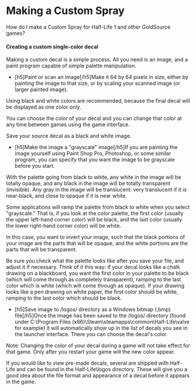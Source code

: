 # Making a Custom Spray

How do I make a Custom Spray for Half-Life 1 and other GoldSource games?  
  
#### Creating a custom single-color decal
Making a custom decal is a simple process. All you need is an image, and a paint program capable of simple palette manipulation.  
  

*  [h5]Paint or scan an image[/h5]Make it 64 by 64 pixels in size, either by painting the image to that size, or by scaling your scanned image (or larger painted image).  
  
Using black and white colors are recommended, because the final decal will be displayed as one color only.  
  
You can choose the color of your decal and you can change that color at any time between games using the game interface.  
  
Save your source decal as a black and white image.
*  [h5]Make the image a "grayscale" image[/h5]If you are painting the image yourself using Paint Shop Pro, Photoshop, or some similar program, you can specify that you want the image to be grayscale before you start.  
  
With the palette going from black to white, any white in the image will be totally opaque, and any black in the image will be totally transparent (invisible). Any gray in the image will be translucent: very translucent if it is near-black, and close to opaque if it is near white.  
  
Some applications will ramp the palette from black to white when you select "grayscale." That is, if you look at the color palette, the first color (usually the upper left-hand corner color) will be black, and the last color (usually the lower right-hand corner color) will be white.  
  
In this case, you want to invert your image, such that the black portions of your image are the parts that will be opaque, and the white portions are the parts that will be transparent.  
  
Be sure you check what the palette looks like after you save your file, and adjust it if necessary. Think of it this way: if your decal looks like a chalk drawing on a blackboard, you want the first color in your palette to be black (which will come through as completely transparent), ramping to the last color which is white (which will come through as opaque). If your drawing looks like a pen drawing on white paper, the first color should be white, ramping to the last color which should be black.
*  [h5]Save image to /logos/ directory as a Windows bitmap (.bmp) file[/h5]Once the image has been saved to the /logos/ directory (found under C:\Program Files (x86)\Steam\steamapps\common\Half-Life\valve for example) it will automatically show up in the list of decals you see in the launcher interface. There you can choose the decal's color.  
  
Note: Changing the color of your decal during a game will not take effect for that game. Only after you restart your game will the new color appear.  
  
If you would like to view pre-made decals, several are shipped with Half-Life and can be found in the Half-Life\logos directory. These will give you a good idea about the file format and appearance of a decal before it appears in the game.

  
  
